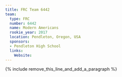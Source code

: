 ```yaml
---
title: FRC Team 6442
team:
  type: FRC
  number: 6442
  name: Modern Americans
  rookie_year: 2017
  location: Pendleton, Oregon, USA
  sponsors:
  - Pendleton High School
  links:
    Website:
---
```


{% include remove_this_line_and_add_a_paragraph %}